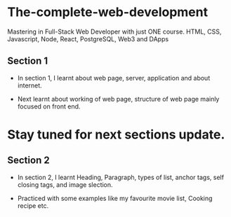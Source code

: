 # The-complete-web-development
Mastering in Full-Stack Web Developer with just ONE course. HTML, CSS, Javascript, Node, React, PostgreSQL, Web3 and DApps

## Section 1 
- In section 1, I learnt about web page, server, application and about internet. 

- Next learnt about working of web page, structure of web page mainly focused on front end. 

# Stay tuned for next sections update. 

## Section 2
- In section 2, I learnt Heading, Paragraph, types of list, anchor tags, self closing tags, and image slection.

- Practiced with some examples like my favourite movie list, Cooking recipe etc.
